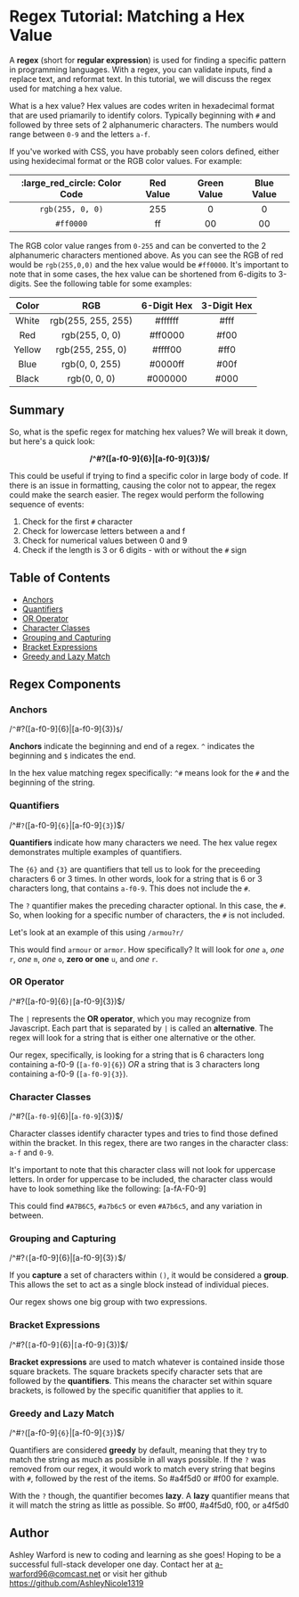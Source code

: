 # Regex Tutorial: Matching a Hex Value

A **regex** (short for **regular expression**) is used for finding a specific pattern in programming languages. With a regex, you can validate inputs, find a replace text, and reformat text. In this tutorial, we will discuss the regex used for matching a hex value.

What is a hex value? Hex values are codes writen in hexadecimal format that are used priamarily to identify colors. Typically beginning with `#` and followed by three sets of 2 alphanumeric characters. The numbers would range between `0-9` and the letters `a-f`. 

If you've worked with CSS, you have probably seen colors defined, either using hexidecimal format or the RGB color values. For example:  

| :large_red_circle: Color Code | Red Value  | Green Value | Blue Value |
| :---: | :---: | :---: | :---: |
| `rgb(255, 0, 0)` | 255 | 0 | 0 |
| `#ff0000` | ff | 00 |  00 |

The RGB color value ranges from `0-255` and can be converted to the 2 alphanumeric characters mentioned above. As you can see the RGB of red would be `rgb(255,0,0)` and the hex value would be `#ff0000`. It's important to note that in some cases, the hex value can be shortened from 6-digits to 3-digits. See the following table for some examples:


| Color | RGB  | 6-Digit Hex | 3-Digit Hex |
| :---: | :---: | :---: | :---: |
| White | rgb(255, 255, 255) | #ffffff | #fff |
| Red | rgb(255, 0, 0) | #ff0000 | #f00 |
| Yellow | rgb(255, 255, 0) | #ffff00 | #ff0 |
| Blue | rgb(0, 0, 255) | #0000ff | #00f |
| Black | rgb(0, 0, 0) | #000000 | #000 |

## Summary
So, what is the spefic regex for matching hex values? We will break it down, but here's a quick look:

**<p align="center">/^#?([a-f0-9]{6}|[a-f0-9]{3})$/</p>**

This could be useful if trying to find a specific color in large body of code. If there is an issue in formatting, causing the color not to appear, the regex could make the search easier. The regex would perform the following sequence of events:

1. Check for the first `#` character
2. Check for lowercase letters between a and f
3. Check for numerical values between 0 and 9
4. Check if the length is 3 or 6 digits - with or without the `#` sign

## Table of Contents
- [Anchors](#anchors)
- [Quantifiers](#quantifiers)
- [OR Operator](#or-operator)
- [Character Classes](#character-classes)
- [Grouping and Capturing](#grouping-and-capturing)
- [Bracket Expressions](#bracket-expressions)
- [Greedy and Lazy Match](#greedy-and-lazy-match)

## Regex Components

### Anchors
/`^`#?([a-f0-9]{6}|[a-f0-9]{3})`$`/

**Anchors** indicate the beginning and end of a regex. `^` indicates the beginning and `$` indicates the end. 

In the hex value matching regex specifically: `^#` means look for the `#` and the beginning of the string.

### Quantifiers
/^#`?`([a-f0-9]`{6}`|[a-f0-9]`{3}`)$/

**Quantifiers** indicate how many characters we need. The hex value regex demonstrates multiple examples of quantifiers.

The `{6}` and `{3}` are quantifiers that tell us to look for the preceeding characters 6 or 3 times. In other words, look for a string that is 6 or 3 characters long, that contains `a-f0-9`. This does not include the `#`.

The `?` quantifier makes the preceding character optional. In this case, the `#`. So, when looking for a specific number of characters, the `#` is not included. 

Let's look at an example of this using `/armou?r/`

This would find `armour` or `armor`. How specifically? It will look for *one* `a`, *one* `r`, *one* `m`, *one* `o`, **zero or one** `u`, and *one* `r`.

### OR Operator
/^#?([a-f0-9]{6}`|`[a-f0-9]{3})$/

The `|` represents the **OR operator**, which you may recognize from Javascript. Each part that is separated by `|` is called an **alternative**. The regex will look for a string that is either one alternative or the other.

Our regex, specifically, is looking for a string that is 6 characters long containing a-f0-9 (`[a-f0-9]{6}`) *OR* a string that is 3 characters long containing a-f0-9 (`[a-f0-9]{3}`).

### Character Classes
/^#?([`a-f0-9`]{6}|[`a-f0-9`]{3})$/

Character classes identify character types and tries to find those defined within the bracket. In this regex, there are two ranges in the character class: `a-f` and `0-9`. 

It's important to note that this character class will not look for uppercase letters. In order for uppercase to be included, the character class would have to look something like the following: [a-fA-F0-9]

This could find `#A7B6C5`, `#a7b6c5` or even `#A7b6c5`, and any variation in between.

### Grouping and Capturing
/^#?`(`[a-f0-9]{6}|[a-f0-9]{3}`)`$/

If you **capture** a set of characters within `()`, it would be considered a **group**. This allows the set to act as a single block instead of individual pieces.  

Our regex shows one big group with two expressions.

### Bracket Expressions
/^#?(`[`a-f0-9`]`{6}|`[`a-f0-9`]`{3})$/

**Bracket expressions** are used to match whatever is contained inside those square brackets. The square brackets specify character sets that are followed by the **quantifiers**. This means the character set within square brackets, is followed by the specific quanitifier that applies to it. 

### Greedy and Lazy Match
/^#`?`([a-f0-9]`{6}`|[a-f0-9]`{3}`)$/

Quantifiers are considered **greedy** by default, meaning that they try to match the string as much as possible in all ways possible. If the `?` was removed from our regex, it would work to match every string that begins with `#`, followed by the rest of the items. So #a4f5d0 or #f00 for example.

With the `?` though, the quantifier becomes **lazy**. A **lazy** quantifier means that it will match the string as little as possible. So #f00, #a4f5d0, f00, or a4f5d0

## Author
Ashley Warford is new to coding and learning as she goes! Hoping to be a successful full-stack developer one day. Contact her at <a-warford96@comcast.net> or visit her github <https://github.com/AshleyNicole1319>